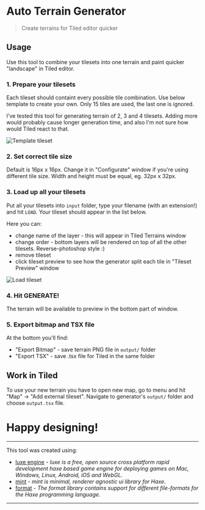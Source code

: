 # Auto Terrain Generator

> Create terrains for Tiled editor quicker

## Usage

Use this tool to combine your tilesets into one terrain and paint quicker "landscape" in Tiled editor.

### 1. Prepare your tilesets

Each tileset should containt every possible tile combination. Use below template to create your own. Only 15 tiles are used, the last one is ignored.

I've tested this tool for generating terrain of 2, 3 and 4 tilesets. Adding more would probably cause longer generation time, and also I'm not sure how would Tiled react to that.

![Template tileset](https://raw.githubusercontent.com/Zielak/AutoTerrainGen/master/usage1.gif "template tileset")

### 2. Set correct tile size

Default is 16px x 16px. Change it in "Configurate" window if you're using different tile size. Width and height must be equal, eg. 32px x 32px.

### 3. Load up all your tilesets

Put all your tilesets into `input` folder, type your filename (with an extension!) and hit `LOAD`. Your tileset should appear in the list below.

Here you can:

- change name of the layer - this will appear in Tiled Terrains window
- change order - bottom layers will be rendered on top of all the other tilesets. Reverse-photoshop style :)
- remove tileset
- click tileset preview to see how the generator split each tile in "Tileset Preview" window

![Load tileset](https://raw.githubusercontent.com/Zielak/AutoTerrainGen/master/usage2.png "Load tileset")

### 4. Hit GENERATE!

The terrain will be available to preview in the bottom part of window.

### 5. Export bitmap and TSX file

At the bottom you'll find:

- "Export Bitmap" - save terrain PNG file in `output/` folder
- "Export TSX" - save .tsx file for Tiled in the same folder 

## Work in Tiled

To use your new terrain you have to open new map, go to menu and hit "Map" -> "Add external tileset". Navigate to generator's `output/` folder and choose `output.tsx` file.

# Happy designing!

----

This tool was created using:

- [luxe engine](http://luxeengine.com/docs/) - *luxe is a free, open source cross platform rapid development haxe based game engine for deploying games on Mac, Windows, Linux, Android, iOS and WebGL.*
- [mint](http://snowkit.github.io/mint/) - *mint is minimal, renderer agnostic ui library for Haxe.*
- [format](https://github.com/HaxeFoundation/format) - *The format library contains support for different file-formats for the Haxe programming language.*

----
